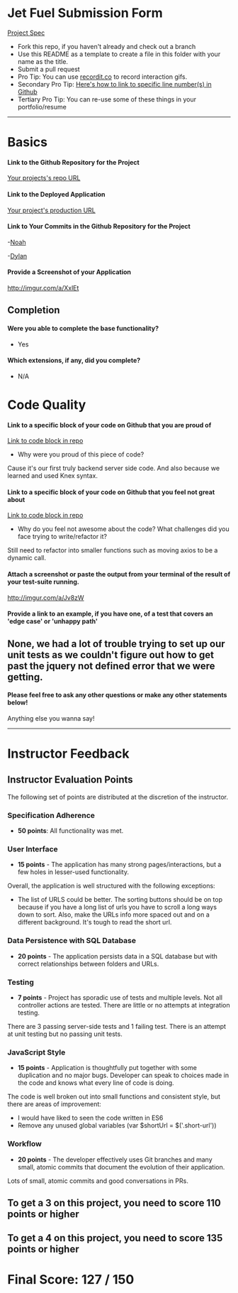 # Jet Fuel Submission Form

[Project Spec](http://frontend.turing.io/projects/jet-fuel.html)

* Fork this repo, if you haven't already and check out a branch
* Use this README as a template to create a file in this folder with your name as the title.
* Submit a pull request
* Pro Tip: You can use [recordit.co](http://recordit.co/) to record interaction gifs.
* Secondary Pro Tip: [Here's how to link to specific line number(s) in Github](http://stackoverflow.com/questions/23821235/how-to-link-to-specific-line-number-on-github)
* Tertiary Pro Tip: You can re-use some of these things in your portfolio/resume

------

# Basics

#### Link to the Github Repository for the Project
[Your projects's repo URL](https://github.com/noahpeden/jet-fuel)

#### Link to the Deployed Application
[Your project's production URL](https://jet-fuel-np.herokuapp.com/)

#### Link to Your Commits in the Github Repository for the Project

-[Noah](https://github.com/noahpeden/jet-fuel/commits/master)

-[Dylan](https://github.com/noahpeden/jet-fuel/commits/master)

#### Provide a Screenshot of your Application
http://imgur.com/a/XxlEt

## Completion

#### Were you able to complete the base functionality?
* Yes

#### Which extensions, if any, did you complete?

-  N/A

# Code Quality

#### Link to a specific block of your code on Github that you are proud of
[Link to code block in repo](https://github.com/noahpeden/jet-fuel/blob/master/server.js)

* Why were you proud of this piece of code?

Cause it's our first truly backend server side code.
And also because we learned and used Knex syntax.

#### Link to a specific block of your code on Github that you feel not great about
[Link to code block in repo](https://github.com/noahpeden/jet-fuel/blob/master/public/app.js)

* Why do you feel not awesome about the code? What challenges did you face trying to write/refactor it?

Still need to refactor into smaller functions such as moving axios to be a dynamic call.

#### Attach a screenshot or paste the output from your terminal of the result of your test-suite running.
http://imgur.com/a/Jv8zW

#### Provide a link to an example, if you have one, of a test that covers an 'edge case' or 'unhappy path'
None, we had a lot of trouble trying to set up our unit tests as we couldn't figure out how to get past the jquery not defined error that we were getting. 
-----

#### Please feel free to ask any other questions or make any other statements below!

Anything else you wanna say!

-----

# Instructor Feedback

## Instructor Evaluation Points

The following set of points are distributed at the discretion of the instructor.

### Specification Adherence

* **50 points**: All functionality was met.

### User Interface

* **15 points** - The application has many strong pages/interactions, but a few holes in lesser-used functionality.

Overall, the application is well structured with the following exceptions:

* The list of URLS could be better. The sorting buttons should be on top because if you have a long list of urls you have to scroll a long ways down to sort. Also, make the URLs info more spaced out and on a different background. It's tough to read the short url.

### Data Persistence with SQL Database

* **20 points** - The application persists data in a SQL database but with correct relationships between folders and URLs.

### Testing

* **7 points** - Project has sporadic use of tests and multiple levels. Not all controller actions are tested. There are little or no attempts at integration testing.

There are 3 passing server-side tests and 1 failing test. There is an attempt at unit testing but no passing unit tests. 

### JavaScript Style

* **15 points** - Application is thoughtfully put together with some duplication and no major bugs. Developer can speak to choices made in the code and knows what every line of code is doing.

The code is well broken out into small functions and consistent style, but there are areas of improvement:

* I would have liked to seen the code written in ES6
* Remove any unused global variables (var $shortUrl = $('.short-url'))

### Workflow

* **20 points** - The developer effectively uses Git branches and many small, atomic commits that document the evolution of their application.

Lots of small, atomic commits and good conversations in PRs.

## To get a 3 on this project, you need to score 110 points or higher

## To get a 4 on this project, you need to score 135 points or higher

# Final Score: 127 / 150

